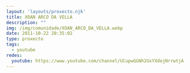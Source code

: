 ```yaml
---
layout: 'layouts/proxecto.njk'
title: XOAN ARCO DA VELLA
description: ""
img: /img/comunidade/XOAN_ARCO_DA_VELLA.webp
date: 2011-10-22 20:35:02
type: proxecto
tags:
  - youtube
redes:
  youtube: https://www.youtube.com/channel/UCupwGGNh2UxYXdejNrrwtjA
---
```

